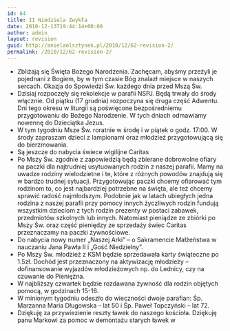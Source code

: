 ```yaml
---
id: 64
title: II Niedziela Zwykła
date: 2010-12-13T19:44:14+00:00
author: admin
layout: revision
guid: http://anielaolsztynek.pl/2010/12/62-revision-2/
permalink: /2010/12/62-revision-2/
---
```

  * Zbliżają się Święta Bożego Narodzenia. Zachęcam, abyśmy przeżyli je pojednani z Bogiem, by w tym czasie Bóg znalazł miejsce w naszych sercach. Okazja do Spowiedzi Św. każdego dnia przed Mszą Św.
  * Dzisiaj rozpoczęły się rekolekcje w parafii NSPJ. Będą trwały do środy włącznie. Od piątku (17 grudnia) rozpoczyna się druga część Adwentu. Dni tego okresu w liturgii są poświęcone bezpośredniemu przygotowaniu do Bożego Narodzenie. W tych dniach odmawiamy nowennę do Dzieciątka Jezus.
  * W tym tygodniu Msze Św. roratnie w środę i w piątek o godz. 17:00. W środy zapraszam dzieci z lampionami oraz młodzież przygotowującą się do bierzmowania.
  * Są jeszcze do nabycia świece wigilijne Caritas
  * Po Mszy Św. zgodnie z zapowiedzią będą zbierane dobrowolne ofiary na paczki dla najtrudniej usytuowanych rodzin z naszej parafii. Mamy na uwadze rodziny wielodzietne i te, które z różnych powodów znajdują się w bardzo trudnej sytuacji. Przygotowując paczki chcemy ofiarować tym rodzinom to, co jest najbardziej potrzebne na święta, ale też chcemy sprawić radość najmłodszym. Podobnie jak w latach ubiegłych jedna rodzina z naszej parafii przy pomocy innych życzliwych rodzin fundują wszystkim dzieciom z tych rodzin prezenty w postaci zabawek, przedmiotów szkolnych lub innych. Natomiast pieniądze ze zbiórki po Mszy Św. oraz część pieniędzy ze sprzedaży świec Caritas przeznaczamy na paczki żywnościowe.
  * Do nabycia nowy numer &#8222;Naszej Arki&#8221; &#8211; o Sakramencie Małżeństwa w nauczaniu Jana Pawła II i &#8222;Gość Niedzielny&#8221;.
  * Po Mszy Św. młodzież z KSM będzie sprzedawała karty świąteczne po 1.5zł. Dochód jest przeznaczony na aktywizację młodzieży &#8211; dofinansowanie wyjazdów młodzieżowych np. do Lednicy, czy na czuwanie do Pieniężna.
  * W najbliższy czwartek będzie rozdawana żywność dla rodzin objętych pomocą, w godzinach 15-16.
  * W minionym tygodniu odeszło do wieczności dwoje parafian: Śp. Marzanna Maria Długowska &#8211; lat 50 i Śp. Paweł Topczyński &#8211; lat 72.
  * Dziękuję za przywiezienie reszty ławek do naszego kościoła. Dziękuję panu Markowi za pomoc w demontażu starych ławek w